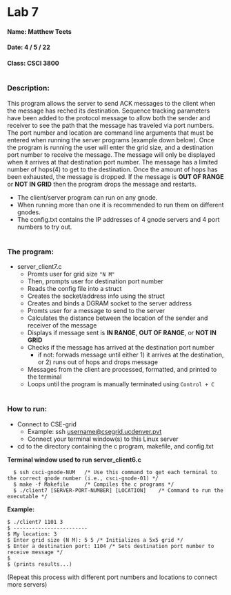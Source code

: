 # Lab 7
#### Name: Matthew Teets
#### Date: 4 / 5 / 22
#### Class: CSCI 3800

#

### **Description:**
This program allows the server to send ACK messages to the client when the message has reched its destination. Sequence tracking parameters have been added to the protocol message to allow both the sender and receiver to see the path that the message has traveled via port numbers. The port number and location are command line arguments that must be entered when running the server programs (example down below). Once the program is running the user will enter the grid size, and a destination port number to receive the message. The message will only be displayed when it arrives at that destination port number. The message has a limited number of hops(4) to get to the destination. Once the amount of hops has been exhausted, the message is dropped. If the message is **OUT OF RANGE** or **NOT IN GRID** then the program drops the message and restarts. 
- The client/server program can run on any gnode. 
- When running more than one it is recommended to run them on different gnodes. 
- The config.txt contains the IP addresses of 4 gnode servers and 4 port numbers to try out. 

#

### **The program:**
- server_client7.c
  - Promts user for grid size ```"N M"```
  - Then, prompts user for destination port number
  - Reads the config file into a struct
  - Creates the socket/address info using the struct
  - Creates and binds a DGRAM socket to the server address
  - Promts user for a message to send to the server
  - Calculates the distance between the location of the sender and receiver of the message
  - Displays if message sent is **IN RANGE**, **OUT OF RANGE**, or **NOT IN GRID**
  - Checks if the message has arrived at the destination port number
    - if not: forwads message until either 1) it arrives at the destination, or 2) runs out of hops and drops message 
  - Messages from the client are processed, formatted, and printed to the terminal
  - Loops until the program is manually terminated using ```Control + C```

#

### **How to run:**
- Connect to CSE-grid
  - Example: ssh username@csegrid.ucdenver.pvt
  - Connect your terminal window(s) to this Linux server
- cd to the directory containing the c program, makefile, and config.txt

**Terminal window used to run server_client6.c**
```
  $ ssh csci-gnode-NUM   /* Use this command to get each terminal to the correct gnode number (i.e., csci-gnode-01) */
  $ make -f Makefile     /* Compiles the c programs */
  $ ./client7 [SERVER-PORT-NUMBER] [LOCATION]    /* Command to run the executable */
```
**Example:**
```
$ ./client7 1101 3          
$ ------------------------            
$ My location: 3       
$ Enter grid size (N M): 5 5 /* Initializes a 5x5 grid */
$ Enter a destination port: 1104 /* Sets destination port number to receive message */
$         
$ (prints results...)
```
(Repeat this process with different port numbers and locations to connect more servers)
